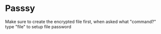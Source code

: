 # Passsy

Make sure to create the encrypted file first, when asked what "command?" type "file" to setup file password
